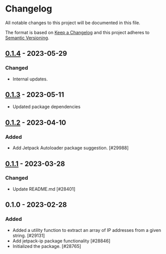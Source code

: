 # Changelog

All notable changes to this project will be documented in this file.

The format is based on [Keep a Changelog](https://keepachangelog.com/en/1.0.0/)
and this project adheres to [Semantic Versioning](https://semver.org/spec/v2.0.0.html).

## [0.1.4] - 2023-05-29
### Changed
- Internal updates.

## [0.1.3] - 2023-05-11

- Updated package dependencies

## [0.1.2] - 2023-04-10
### Added
- Add Jetpack Autoloader package suggestion. [#29988]

## [0.1.1] - 2023-03-28
### Changed
- Update README.md [#28401]

## 0.1.0 - 2023-02-28
### Added
- Added a utility function to extract an array of IP addresses from a given string. [#29131]
- Add jetpack-ip package functionality [#28846]
- Initialized the package. [#28765]

[0.1.4]: https://github.com/automattic/jetpack-ip/compare/v0.1.3...v0.1.4
[0.1.3]: https://github.com/automattic/jetpack-ip/compare/v0.1.2...v0.1.3
[0.1.2]: https://github.com/automattic/jetpack-ip/compare/v0.1.1...v0.1.2
[0.1.1]: https://github.com/automattic/jetpack-ip/compare/v0.1.0...v0.1.1
